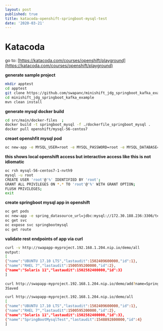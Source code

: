 ```yaml
---
layout: post
published: true
title: katacoda-openshift-springboot-mysql-test
date: '2020-03-21'
---
```

# Katacoda
     
go to: [https://katacoda.com/courses/openshift/playground](https://katacoda.com/courses/openshift/playground)    
   
**generate sample project**
```bash
mkdir apptest 
cd apptest   
git clone https://github.com/swapanc/minishift_jdg_springboot_kafka_example
cd minishift_jdg_springboot_kafka_example  
mvn clean install
```
**generate mysql docker build**   
```bash
cd src/main/docker-files  ;   
docker build -t springboot_mysql -f ./dockerfile_springboot_mysql .     
docker pull openshift/mysql-56-centos7 
```
**creaet openshfit mysql pod**
```bash
oc new-app -e MYSQL_USER=root -e MYSQL_PASSWORD=root -e MYSQL_DATABASE=test openshift/mysql-56-centos7  
```   
**this shows local openshift access but interactive access like this is not idiomatic**
```bash
oc rsh mysql-56-centos7-1-nvth9 
mysql -u root   
CREATE USER 'root'@'%' IDENTIFIED BY 'root';   
GRANT ALL PRIVILEGES ON *.* TO 'root'@'%' WITH GRANT OPTION;   
FLUSH PRIVILEGES;   
exit   
```
**create springboot mysql app in openshift**
```bash
oc get pods   
oc new-app -e spring_datasource_url=jdbc:mysql://172.30.188.236:3306/test mysql-56-centos7 --name=swapapp    
oc get svc        
oc expose svc springbootmysql        
oc get route 
```   
**validate rest endpoints of app via curl**
```bash
curl -v http://swapapp-myproject.192.168.1.204.nip.io/demo/all      
output:     
[   
{"name":"UBUNTU 17.10 LTS","lastaudit":1502409600000,"id":1},   
{"name":"RHEL 7","lastaudit":1500595200000,"id":2},      
{"name":"Solaris 11","lastaudit":1502582400000,"id":3}   
]   
  
curl http://swapapp-myproject.192.168.1.204.nip.io/demo/add?name=SpringBootMysqlTest   
3Saved   

curl http://swapapp-myproject.192.168.1.204.nip.io/demo/all   
[   
{"name":"UBUNTU 17.10 LTS","lastaudit":1502409600000,"id":1},   
{"name":"RHEL 7","lastaudit":1500595200000,"id":2},      
{"name":"Solaris 11","lastaudit":1502582400000,"id":3},      
{"name":"SpringBootMysqlTest","lastaudit":1548892800000,"id":4}      
]   
```
